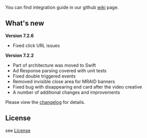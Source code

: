 You can find integration guide in our github [wiki](https://github.com/loopme/ios-united-sdk/wiki) page.

## What's new ##

**Version 7.2.6**
 
- Fixed click URL issues

**Version 7.2.2**

- Part of architecture was moved to Swift
- Ad Response parsing covered with unit tests
- Fixed double triggered events
- Removed invisible close area for MRAID banners
- Fixed bug with disappearing end card after the video creative
- A number of additional changes and improvements


Please view the [changelog](CHANGELOG.md) for details.

## License ##

see [License](LICENSE.md)
